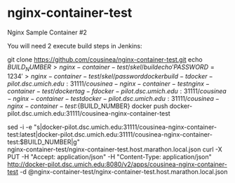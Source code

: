 # nginx-container-test
Nginx Sample Container #2

You will need 2 execute build steps in Jenkins:

git clone https://github.com/cousinea/nginx-container-test.git
echo ${BUILD_NUMBER} > nginx-container-test/skel/build
echo 'PASSWORD=1234' > nginx-container-test/skel/password
docker build -t docker-pilot.dsc.umich.edu:31111/cousinea-nginx-container-test nginx-container-test/
docker tag -f docker-pilot.dsc.umich.edu:31111/cousinea-nginx-container-test docker-pilot.dsc.umich.edu:31111/cousinea-nginx-container-test:${BUILD_NUMBER}
docker push docker-pilot.dsc.umich.edu:31111/cousinea-nginx-container-test 

sed -i -e "s|docker-pilot.dsc.umich.edu:31111/cousinea-nginx-container-test:latest|docker-pilot.dsc.umich.edu:31111/cousinea-nginx-container-test:$BUILD_NUMBER|g" \
nginx-container-test/nginx-container-test.host.marathon.local.json
curl -X PUT -H "Accept: application/json" -H "Content-Type: application/json" \
http://docker-pilot.dsc.umich.edu:8080/v2/apps/cousinea-nginx-container-test -d @nginx-container-test/nginx-container-test.host.marathon.local.json
